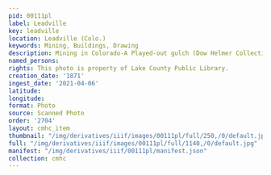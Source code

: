 ```yaml
---
pid: 00111pl
label: Leadville
key: leadville
location: Leadville (Colo.)
keywords: Mining, Buildings, Drawing
description: Mining in Colorado-A Played-out gulch (Dow Helmer Collection)
named_persons: 
rights: This photo is property of Lake County Public Library.
creation_date: '1871'
ingest_date: '2021-04-06'
latitude: 
longitude: 
format: Photo
source: Scanned Photo
order: '2704'
layout: cmhc_item
thumbnail: "/img/derivatives/iiif/images/00111pl/full/250,/0/default.jpg"
full: "/img/derivatives/iiif/images/00111pl/full/1140,/0/default.jpg"
manifest: "/img/derivatives/iiif/00111pl/manifest.json"
collection: cmhc
---
```

